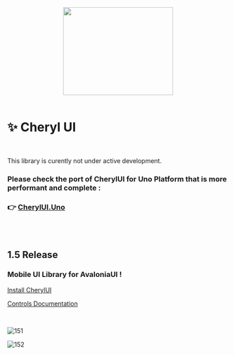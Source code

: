 
<div id="header" align="center">
 <kbd>
<img src="https://zupimages.net/up/23/46/jjt8.jpeg" width="250" height="200"></img> 
  </kbd>
<br/>

</div>
<br/>

# ✨ Cheryl UI


<br/>

This library is curently not under active development.

###  Please check the port of CherylUI for Uno Platform that is more performant and complete : 
### 👉 [CherylUI.Uno](https://github.com/kikipoulet/CherylUI.Uno)



<br/>
<br/>






## 1.5 Release


### Mobile UI Library for AvaloniaUI ! 

[Install CherylUI](https://github.com/kikipoulet/CherylUI/wiki/1.-Installation) 

[Controls Documentation](https://github.com/kikipoulet/CherylUI/wiki/2.-Controls) 

<br/>

![151](https://github.com/user-attachments/assets/af48ca42-d49a-464b-bfda-2a748252d8b8)


![152](https://github.com/user-attachments/assets/ee8792ae-f55d-4b62-88b5-c9aa3e487567)
